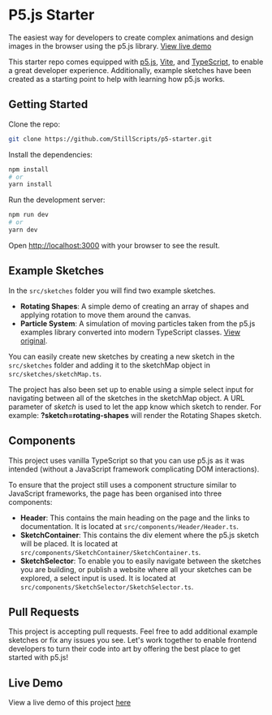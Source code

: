 # P5.js Starter

The easiest way for developers to create complex animations and design images in the browser using the p5.js library. [View live demo](https://unrivaled-melomakarona-070349.netlify.app/?sketch=rotating-shapes)

This starter repo comes equipped with [p5.js](https://p5js.org/), [Vite](https://vitejs.dev/), and [TypeScript](https://www.typescriptlang.org/), to enable a great developer experience. Additionally, example sketches have been created as a starting point to help with learning how p5.js works. 

## Getting Started

Clone the repo: 

```bash
git clone https://github.com/StillScripts/p5-starter.git
```

Install the dependencies:
```bash
npm install
# or 
yarn install
```

Run the development server:

```bash
npm run dev
# or
yarn dev
```

Open [http://localhost:3000](http://localhost:3000) with your browser to see the result.


## Example Sketches

In the `src/sketches` folder you will find two example sketches.
- **Rotating Shapes**: A simple demo of creating an array of shapes and applying rotation to move them around the canvas. 
- **Particle System**: A simulation of moving particles taken from the p5.js examples library converted into modern TypeScript classes. [View original](https://p5js.org/examples/simulate-particle-system.html).

You can easily create new sketches by creating a new sketch in the `src/sketches` folder and adding it to the sketchMap object in `src/sketches/sketchMap.ts`. 

The project has also been set up to enable using a simple select input for navigating between all of the sketches in the sketchMap object. A URL parameter of *sketch* is used to let the app know which sketch to render. For example: **?sketch=rotating-shapes** will render the Rotating Shapes sketch.

## Components
This project uses vanilla TypeScript so that you can use p5.js as it was intended (without a JavaScript framework complicating DOM interactions). 

To ensure that the project still uses a component structure similar to JavaScript frameworks, the page has been organised into three components: 
- **Header**: This contains the main heading on the page and the links to documentation. It is located at `src/components/Header/Header.ts`.
- **SketchContainer**: This contains the div element where the p5.js sketch will be placed. It is located at `src/components/SketchContainer/SketchContainer.ts`.
- **SketchSelector**: To enable you to easily navigate between the sketches you are building, or publish a website where all your sketches can be explored, a select input is used. It is located at `src/components/SketchSelector/SketchSelector.ts`.

## Pull Requests
This project is accepting pull requests. Feel free to add additional example sketches or fix any issues you see. Let's work together to enable frontend developers to turn their code into art by offering the best place to get started with p5.js!

## Live Demo
View a live demo of this project [here](https://unrivaled-melomakarona-070349.netlify.app/?sketch=rotating-shapes) 
